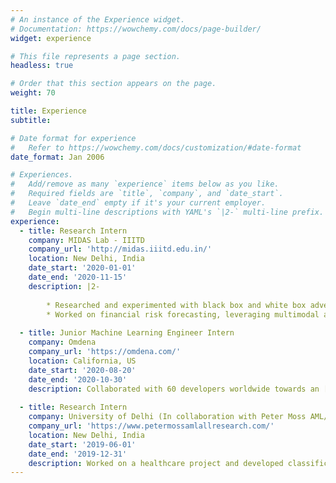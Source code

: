 ```yaml
---
# An instance of the Experience widget.
# Documentation: https://wowchemy.com/docs/page-builder/
widget: experience

# This file represents a page section.
headless: true

# Order that this section appears on the page.
weight: 70

title: Experience
subtitle:

# Date format for experience
#   Refer to https://wowchemy.com/docs/customization/#date-format
date_format: Jan 2006

# Experiences.
#   Add/remove as many `experience` items below as you like.
#   Required fields are `title`, `company`, and `date_start`.
#   Leave `date_end` empty if it's your current employer.
#   Begin multi-line descriptions with YAML's `|2-` multi-line prefix.
experience:
  - title: Research Intern
    company: MIDAS Lab - IIITD
    company_url: 'http://midas.iiitd.edu.in/'
    location: New Delhi, India
    date_start: '2020-01-01'
    date_end: '2020-11-15'
    description: |2-
        
        * Researched and experimented with black box and white box adversarial attacks on problems in computational social science
        * Worked on financial risk forecasting, leveraging multimodal analysis and affective computing
        
  - title: Junior Machine Learning Engineer Intern
    company: Omdena
    company_url: 'https://omdena.com/'
    location: California, US
    date_start: '2020-08-20'
    date_end: '2020-10-30'
    description: Collaborated with 60 developers worldwide towards an [initiative](https://omdena.com/projects/children-violence/) to protect children from online harassment
    
  - title: Research Intern
    company: University of Delhi (In collaboration with Peter Moss AML/ALL AI Research project)
    company_url: 'https://www.petermossamlallresearch.com/'
    location: New Delhi, India
    date_start: '2019-06-01'
    date_end: '2019-12-31'
    description: Worked on a healthcare project and developed classification models using deep learning for early diagnosis of Acute Lymphoblastic Leukemia   
---
```

